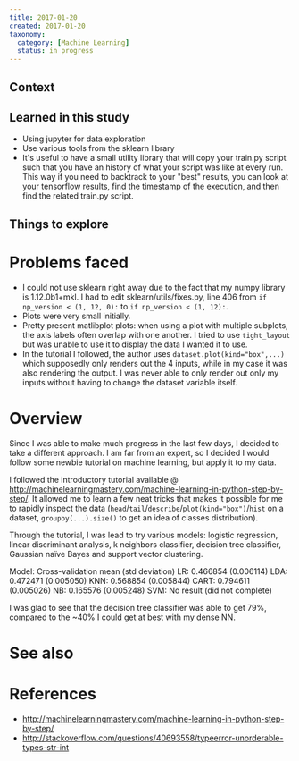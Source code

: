 ```yaml
---
title: 2017-01-20
created: 2017-01-20
taxonomy:
  category: [Machine Learning]
  status: in progress
---
```


## Context

## Learned in this study
* Using jupyter for data exploration
* Use various tools from the sklearn library
* It's useful to have a small utility library that will copy your train.py script such that you have an history of what your script was like at every run. This way if you need to backtrack to your "best" results, you can look at your tensorflow results, find the timestamp of the execution, and then find the related train.py script.

## Things to explore

# Problems faced
* I could not use sklearn right away due to the fact that my numpy library is 1.12.0b1+mkl. I had to edit sklearn/utils/fixes.py, line 406 from `if np_version < (1, 12, 0):` to `if np_version < (1, 12):`.
* Plots were very small initially.
* Pretty present matlibplot plots: when using a plot with multiple subplots, the axis labels often overlap with one another. I tried to use `tight_layout` but was unable to use it to display the data I wanted it to use.
* In the tutorial I followed, the author uses `dataset.plot(kind="box",...)` which supposedly only renders out the 4 inputs, while in my case it was also rendering the output. I was never able to only render out only my inputs without having to change the dataset variable itself.

# Overview
Since I was able to make much progress in the last few days, I decided to take a different approach. I am far from an expert, so I decided I would follow some newbie tutorial on machine learning, but apply it to my data.

I followed the introductory tutorial available @ http://machinelearningmastery.com/machine-learning-in-python-step-by-step/. It allowed me to learn a few neat tricks that makes it possible for me to rapidly inspect the data (`head`/`tail`/`describe`/`plot(kind="box")`/`hist` on a dataset, `groupby(...).size()` to get an idea of classes distribution).

Through the tutorial, I was lead to try various models: logistic regression, linear discriminant analysis, k neighbors classifier, decision tree classifier, Gaussian naïve Bayes and support vector clustering.

Model: Cross-validation mean (std deviation)
LR: 0.466854 (0.006114)
LDA: 0.472471 (0.005050)
KNN: 0.568854 (0.005844)
CART: 0.794611 (0.005026)
NB: 0.165576 (0.005248)
SVM: No result (did not complete)

I was glad to see that the decision tree classifier was able to get 79%, compared to the ~40% I could get at best with my dense NN.

# See also

# References
* http://machinelearningmastery.com/machine-learning-in-python-step-by-step/
* http://stackoverflow.com/questions/40693558/typeerror-unorderable-types-str-int